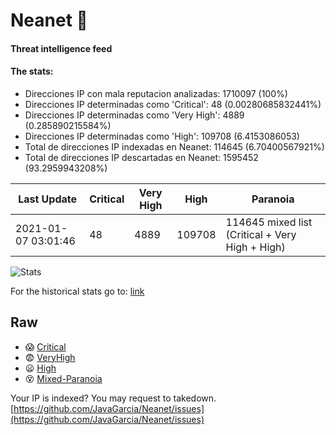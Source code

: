 # Neanet :hocho:
#### Threat intelligence feed
#### The stats:

- Direcciones IP con mala reputacion analizadas: 1710097 (100%)
- Direcciones IP determinadas como 'Critical':  48 (0.00280685832441%)
- Direcciones IP determinadas como 'Very High':  4889 (0.285890215584%)
- Direcciones IP determinadas como 'High':  109708 (6.4153086053)
- Total de direcciones IP indexadas en Neanet:  114645 (6.70400567921%)
- Total de direcciones IP descartadas en Neanet:  1595452 (93.2959943208%)

| Last Update | Critical | Very High | High | Paranoia |
| --- | --- | --- | --- | --- |
| 2021-01-07 03:01:46 | 48 | 4889 | 109708 | 114645 mixed list (Critical + Very High + High)|

![Stats](https://docs.google.com/spreadsheets/d/e/2PACX-1vSnaNMIXVabIpDJjufMlzH7poXnshF3mgd8Is1g9ytUEzVsP5my4Trn8f-xkoLLQ38xpL3HtmUexLo6/pubchart?oid=501124687&format=image)

For the historical stats go to: [link](/stats.csv)
## Raw
- :scream: [Critical](https://raw.githubusercontent.com/JavaGarcia/Neanet/master/blacklists/neanet_critical.txt)
- :fearful: [VeryHigh](https://raw.githubusercontent.com/JavaGarcia/Neanet/master/blacklists/neanet_veryHigh.txtt)
- :frowning: [High](https://raw.githubusercontent.com/JavaGarcia/Neanet/master/blacklists/neanet_high.txt)
- :dizzy_face: [Mixed-Paranoia](https://raw.githubusercontent.com/JavaGarcia/Neanet/master/blacklists/neanet_all.txt)


Your IP is indexed? You may request to takedown. [https://github.com/JavaGarcia/Neanet/issues](https://github.com/JavaGarcia/Neanet/issues)

















































































































































































































































































































































































































































































































































































































































































































































































































































































































































































































































































































































































































































































































































































































































































































































































































































































































































































































































































































































































































































































































































































































































































































































































































































































































































































































































































































































































































































































































































































































































































































































































































































































































































































































































